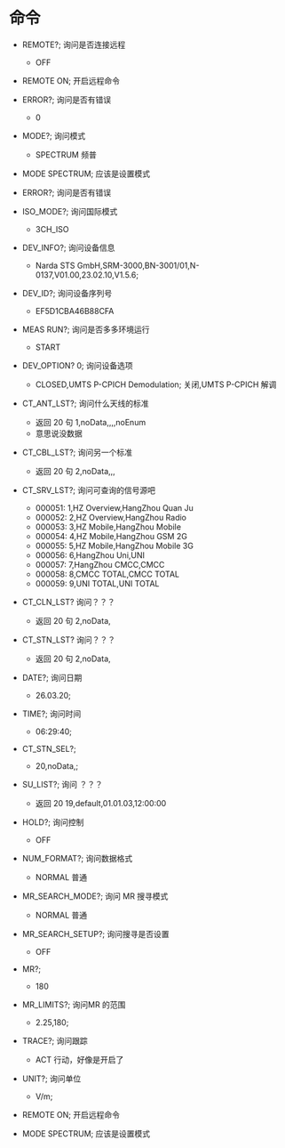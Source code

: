 # 命令

- REMOTE?;   询问是否连接远程   
    - OFF
- REMOTE ON;   开启远程命令
- ERROR?;   询问是否有错误      
    - 0
- MODE?;   询问模式
    - SPECTRUM   频普
- MODE SPECTRUM;    应该是设置模式
- ERROR?;   询问是否有错误  
- ISO_MODE?;   询问国际模式
    - 3CH_ISO
- DEV_INFO?;   询问设备信息
    - Narda STS GmbH,SRM-3000,BN-3001/01,N-0137,V01.00,23.02.10,V1.5.6;
- DEV_ID?;    询问设备序列号
    - EF5D1CBA46B88CFA
- MEAS RUN?;   询问是否多多环境运行
    - START  
- DEV_OPTION? 0;  询问设备选项
    -  CLOSED,UMTS P-CPICH Demodulation;    关闭,UMTS P-CPICH 解调
- CT_ANT_LST?;   询问什么天线的标准
    - 返回  20 句    1,noData,,,,noEnum
    - 意思说没数据
- CT_CBL_LST?;   询问另一个标准
    - 返回  20 句     2,noData,,,
- CT_SRV_LST?;   询问可查询的信号源吧
    - 000051: 1,HZ Overview,HangZhou Quan Ju
    - 000052: 2,HZ Overview,HangZhou Radio
    - 000053: 3,HZ Mobile,HangZhou Mobile
    - 000054: 4,HZ Mobile,HangZhou GSM 2G
    - 000055: 5,HZ Mobile,HangZhou Mobile 3G
    - 000056: 6,HangZhou Uni,UNI
    - 000057: 7,HangZhou CMCC,CMCC
    - 000058: 8,CMCC TOTAL,CMCC TOTAL
    - 000059: 9,UNI TOTAL,UNI TOTAL
- CT_CLN_LST?    询问？？？
    - 返回  20 句     2,noData,
- CT_STN_LST?    询问？？？
    - 返回  20 句     2,noData,
- DATE?;   询问日期
    - 26.03.20;
- TIME?;   询问时间
    - 06:29:40;
- CT_STN_SEL?;   
    - 20,noData,;
- SU_LIST?;    询问 ？？？
    - 返回 20   19,default,01.01.03,12:00:00
- HOLD?;   询问控制
    - OFF
- NUM_FORMAT?;  询问数据格式
    - NORMAL    普通
- MR_SEARCH_MODE?;     询问 MR 搜寻模式
    - NORMAL 普通
- MR_SEARCH_SETUP?;    询问搜寻是否设置
    - OFF 
- MR?;
    - 180
- MR_LIMITS?;   询问MR 的范围
    - 2.25,180;
- TRACE?;   询问跟踪
    - ACT    行动，好像是开启了
- UNIT?;   询问单位
    - V/m;




- REMOTE ON;   开启远程命令
- MODE SPECTRUM;    应该是设置模式